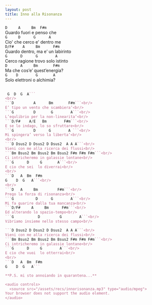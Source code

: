 ```yaml
---
layout: post
title: Inno alla Risonanza
---
```


```D     A     Bm  F#m```<br/>
Guardo fuori e penso che<br/>
```G     D      G  	   A```<br/>
Cio' che cerco e' dentro me<br/>
```D/F#    A     Bm      F#m```<br/>
Guardo dentro, ma e’ un labirinto<br/>
```G      D      G        A```<br/>
Cerco ragione trovo solo istinto<br/>
```D      A     Bm       F#m```<br/>
Ma che cos’e’ quest’energia?<br/>
```G    D        G       A```<br/>
Solo elettroni o alchimia?<br/>
<br/>
```D  A  Bm F#m
 G  D  G  A```
<br/>
```D         A      Bm       F#m```<br/>
E’ tipo un vento che scambiera’<br/>
```G         D       G        A```<br/>
L’equlibrio per la non-linearita’<br/>
```D/F#    A/E   Bm        F#m```<br/>
E se lo indago, lo so sfruttare<br/>
```G         D      G        A ```<br/>
Mi spingera’ verso la liberta’<br/>
<br/>
```D Dsus2 D Dsus2 D Dsus2  A A A```<br/>
Vieni con me alla ricerca dei flussi<br/>
```Bm Bsus2 Bm Bsus2 Bm Bsus2 F#m F#m F#m```<br/>
Ci intricheremo in galassie lontane<br/>
```G      D     G       A```<br/>
E cio che sei  lo diverrai<br/>
<br/>
```D   A  Bm  F#m
G    D  G   A```<br/>
<br/>
```D   A     Bm         F#m```<br/>
Prego la forza di risonanza<br/>
```G          D      G  	  A```<br/>
Mi fa guarire dalla tua mancanza<br/>
```D/F#     A     Bm      F#m```<br/>
Ed alterando lo spazio-tempo<br/>
```G           D         G        A```<br/>
Vibriamo insieme nello stesso campo<br/>

```D Dsus2 D Dsus2 D Dsus2  A A A```<br/>
Vieni con me alla ricerca dei flussi<br/>
```Bm Bsus2 Bm Bsus2 Bm Bsus2 F#m F#m F#m```<br/>
Ci intricheremo in galassie lontane<br/>
```G      D     G        A```<br/>
E cio che vuoi  lo otterrai<br/>
<br/>
```D   A  Bm  F#m
G    D  G   A```

**P.S. mi sto annoiando in quarantena...**

<audio controls>
  <source src="/assets/recs/innorisonanza.mp3" type="audio/mpeg">
Your browser does not support the audio element.
</audio>
